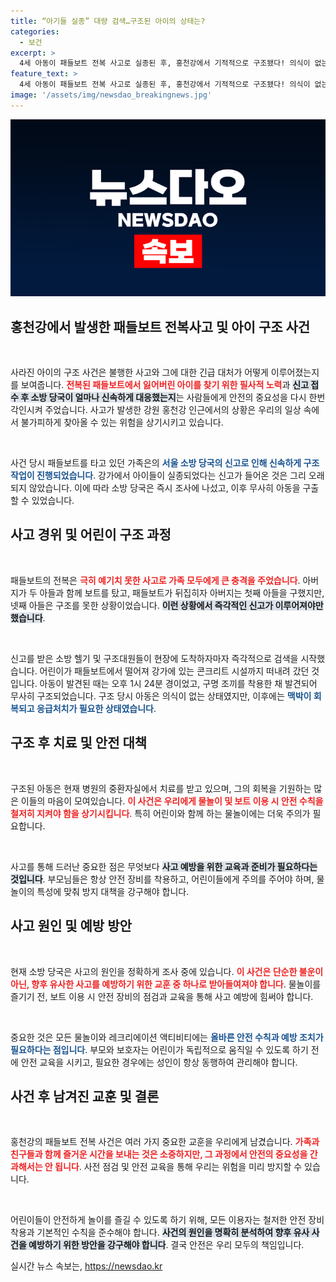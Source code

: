 ```yaml
---
title: “아기들 실종” 대량 검색…구조된 아이의 상태는?
categories:
  - 보건
excerpt: >
  4세 아동이 패들보트 전복 사고로 실종된 후, 홍천강에서 기적적으로 구조됐다! 의식이 없는 상태로 발견되었지만, 현재 병원에서 회복 중. 사고 원인은 아직 조사 중. 클릭으로 더 자세한 이야기를 확인하세요!
feature_text: >
  4세 아동이 패들보트 전복 사고로 실종된 후, 홍천강에서 기적적으로 구조됐다! 의식이 없는 상태로 발견되었지만, 현재 병원에서 회복 중. 사고 원인은 아직 조사 중. 클릭으로 더 자세한 이야기를 확인하세요!
image: '/assets/img/newsdao_breakingnews.jpg'
---
```


<p><img src="/assets/img/newsdao_breakingnews.jpg" alt="firstkoreanews 속보" /></p>

<h2 data-ke-size="size26">홍천강에서 발생한 패들보트 전복사고 및 아이 구조 사건</h2>

<p data-ke-size="size16">&nbsp;</p>

<p>사라진 아이의 구조 사건은 불행한 사고와 그에 대한 긴급 대처가 어떻게 이루어졌는지를 보여줍니다. <b><span style="color: #ee2323;">전복된 패들보트에서 잃어버린 아이를 찾기 위한 필사적 노력</span></b>과 <b><span style="background-color: #21538527;">신고 접수 후 소방 당국이 얼마나 신속하게 대응했는지</span></b>는 사람들에게 안전의 중요성을 다시 한번 각인시켜 주었습니다. 사고가 발생한 강원 홍천강 인근에서의 상황은 우리의 일상 속에서 불가피하게 찾아올 수 있는 위험을 상기시키고 있습니다.</p>

<p data-ke-size="size16">&nbsp;</p>

<p>사건 당시 패들보트를 타고 있던 가족은의 <b><span style="color: #1a5490;">서울 소방 당국의 신고로 인해 신속하게 구조 작업이 진행되었습니다</span></b>. 강가에서 아이들이 실종되었다는 신고가 들어온 것은 그리 오래되지 않았습니다. 이에 따라 소방 당국은 즉시 조사에 나섰고, 이후 무사히 아동을 구출할 수 있었습니다. </p>

<h2 data-ke-size="size26">사고 경위 및 어린이 구조 과정</h2>

<p data-ke-size="size16">&nbsp;</p>

<p>패들보트의 전복은 <b><span style="color: #ee2323;">극히 예기치 못한 사고로 가족 모두에게 큰 충격을 주었습니다</span></b>. 아버지가 두 아들과 함께 보트를 탔고, 패들보트가 뒤집히자 아버지는 첫째 아들을 구했지만, 넷째 아들은 구조를 못한 상황이었습니다. <b><span style="background-color: #21538527;">이런 상황에서 즉각적인 신고가 이루어져야만 했습니다</span></b>.</p>

<p data-ke-size="size16">&nbsp;</p>

<p>신고를 받은 소방 헬기 및 구조대원들이 현장에 도착하자마자 즉각적으로 검색을 시작했습니다. 어린이가 패들보트에서 떨어져 강가에 있는 콘크리트 시설까지 떠내려 갔던 것입니다. 아동이 발견된 때는 오후 1시 24분 경이었고, 구명 조끼를 착용한 채 발견되어 무사히 구조되었습니다. 구조 당시 아동은 의식이 없는 상태였지만, 이후에는 <b><span style="color: #1a5490;">맥박이 회복되고 응급처치가 필요한 상태였습니다</span></b>.</p>

<h2 data-ke-size="size26">구조 후 치료 및 안전 대책</h2>

<p data-ke-size="size16">&nbsp;</p>

<p>구조된 아동은 현재 병원의 중환자실에서 치료를 받고 있으며, 그의 회복을 기원하는 많은 이들의 마음이 모여있습니다. <b><span style="color: #ee2323;">이 사건은 우리에게 물놀이 및 보트 이용 시 안전 수칙을 철저히 지켜야 함을 상기시킵니다</span></b>. 특히 어린이와 함께 하는 물놀이에는 더욱 주의가 필요합니다. </p>

<p data-ke-size="size16">&nbsp;</p>

<p>사고를 통해 드러난 중요한 점은 무엇보다 <b><span style="background-color: #21538527;">사고 예방을 위한 교육과 준비가 필요하다는 것입니다</span></b>. 부모님들은 항상 안전 장비를 착용하고, 어린이들에게 주의를 주어야 하며, 물놀이의 특성에 맞춰 방지 대책을 강구해야 합니다.</p>

<h2 data-ke-size="size26">사고 원인 및 예방 방안</h2>

<p data-ke-size="size16">&nbsp;</p>

<p>현재 소방 당국은 사고의 원인을 정확하게 조사 중에 있습니다. <b><span style="color: #ee2323;">이 사건은 단순한 불운이 아닌, 향후 유사한 사고를 예방하기 위한 교훈 중 하나로 받아들여져야 합니다</span></b>. 물놀이를 즐기기 전, 보트 이용 시 안전 장비의 점검과 교육을 통해 사고 예방에 힘써야 합니다.</p>

<p data-ke-size="size16">&nbsp;</p>

<p>중요한 것은 모든 물놀이와 레크리에이션 액티비티에는 <b><span style="color: #1a5490;">올바른 안전 수칙과 예방 조치가 필요하다는 점입니다</span></b>. 부모와 보호자는 어린이가 독립적으로 움직일 수 있도록 하기 전에 안전 교육을 시키고, 필요한 경우에는 성인이 항상 동행하여 관리해야 합니다.</p>

<h2 data-ke-size="size26">사건 후 남겨진 교훈 및 결론</h2>

<p data-ke-size="size16">&nbsp;</p>

<p>홍천강의 패들보트 전복 사건은 여러 가지 중요한 교훈을 우리에게 남겼습니다. <b><span style="color: #ee2323;">가족과 친구들과 함께 즐거운 시간을 보내는 것은 소중하지만, 그 과정에서 안전의 중요성을 간과해서는 안 됩니다</span></b>. 사전 점검 및 안전 교육을 통해 우리는 위험을 미리 방지할 수 있습니다.</p>

<p data-ke-size="size16">&nbsp;</p>

<p>어린이들이 안전하게 놀이를 즐길 수 있도록 하기 위해, 모든 이용자는 철저한 안전 장비 착용과 기본적인 수칙을 준수해야 합니다. <b><span style="background-color: #21538527;">사건의 원인을 명확히 분석하여 향후 유사 사건을 예방하기 위한 방안을 강구해야 합니다</span></b>. 결국 안전은 우리 모두의 책임입니다.</p>
실시간 뉴스 속보는, <a href="https://newsdao.kr" rel="dofollow">https://newsdao.kr</a>


